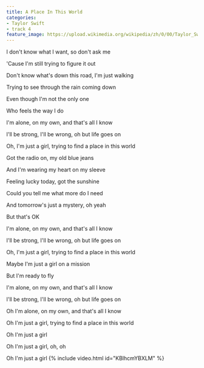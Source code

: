```yaml
---
title: A Place In This World
categories:
- Taylor Swift
- track 4
feature_image: https://upload.wikimedia.org/wikipedia/zh/0/00/Taylor_Swift_album.jpg
--- 
```

I don't know what I want, so don't ask me

'Cause I'm still trying to figure it out

Don't know what's down this road, I'm just walking

Trying to see through the rain coming down

Even though I'm not the only one

Who feels the way I do

I'm alone, on my own, and that's all I know

I'll be strong, I'll be wrong, oh but life goes on

Oh, I'm just a girl, trying to find a place in this world

Got the radio on, my old blue jeans

And I'm wearing my heart on my sleeve

Feeling lucky today, got the sunshine

Could you tell me what more do I need

And tomorrow's just a mystery, oh yeah

But that's OK

I'm alone, on my own, and that's all I know

I'll be strong, I'll be wrong, oh but life goes on

Oh, I'm just a girl, trying to find a place in this world

Maybe I'm just a girl on a mission

But I'm ready to fly

I'm alone, on my own, and that's all I know

I'll be strong, I'll be wrong, oh but life goes on

Oh I'm alone, on my own, and that's all I know

Oh I'm just a girl, trying to find a place in this world

Oh I'm just a girl

Oh I'm just a girl, oh, oh

Oh I'm just a girl
{% include video.html id="KBlhcmYBXLM" %}
